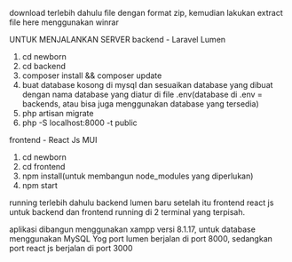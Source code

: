 download terlebih dahulu file dengan format zip, kemudian lakukan extract file here menggunakan winrar

UNTUK MENJALANKAN SERVER
backend - Laravel Lumen 

1. cd newborn
2. cd backend
3. composer install && composer update
4. buat database kosong di mysql dan sesuaikan database yang dibuat dengan nama database yang diatur di file .env(database di .env = backends, atau bisa juga menggunakan database yang tersedia)
5. php artisan migrate
6. php -S localhost:8000 -t public

frontend - React Js MUI
1. cd newborn
2. cd frontend
3. npm install(untuk membangun node_modules yang diperlukan)
4. npm start

running terlebih dahulu backend lumen baru setelah itu frontend react js
untuk backend dan frontend running di 2 terminal yang terpisah.

aplikasi dibangun menggunakan xampp versi 8.1.17, untuk database menggunakan MySQL Yog
port lumen berjalan di port 8000, sedangkan port react js berjalan di port 3000
